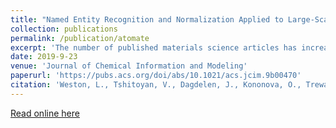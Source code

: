 ```yaml
---
title: "Named Entity Recognition and Normalization Applied to Large-Scale Information Extraction from the Materials Science Literature"
collection: publications
permalink: /publication/atomate
excerpt: 'The number of published materials science articles has increased manyfold over the past few decades. Now, a major bottleneck in the materials discovery pipeline arises in connecting new results with the previously established literature. A potential solution to this problem is to map the unstructured raw text of published articles onto structured database entries that allow for programmatic querying. To this end, we apply text mining with named entity recognition (NER) for large-scale information extraction from the published materials science literature. The NER model is trained to extract summary-level information from materials science documents, including inorganic material mentions, sample descriptors, phase labels, material properties and applications, as well as any synthesis and characterization methods used. Our classifier achieves an accuracy (f1) of 87%, and is applied to information extraction from 3.27 …'
date: 2019-9-23
venue: 'Journal of Chemical Information and Modeling'
paperurl: 'https://pubs.acs.org/doi/abs/10.1021/acs.jcim.9b00470'
citation: 'Weston, L., Tshitoyan, V., Dagdelen, J., Kononova, O., Trewartha, A., Persson, K. A., … Jain, A. (2019). Named Entity Recognition and Normalization Applied to Large-Scale Information Extraction from the Materials Science Literature. Journal of Chemical Information and Modeling, 59(9), 3692–3702. https://doi.org/10.1021/acs.jcim.9b00470'
---
```


[Read online here](https://pubs.acs.org/doi/full/10.1021/acs.jcim.9b00470)
